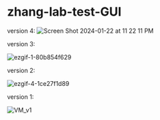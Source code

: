 # zhang-lab-test-GUI

version 4:
![Screen Shot 2024-01-22 at 11 22 11 PM](https://github.com/rcsmyth/zhang-lab-test-GUI/assets/56563089/fa47c7d2-77bd-40ce-b9a2-8858444313bf)


version 3:

![ezgif-1-80b854f629](https://github.com/rcsmyth/zhang-lab-test-GUI/assets/56563089/0d2e1acd-f33f-4d85-be69-63002260273f)

version 2:

![ezgif-4-1ce27f1d89](https://github.com/rcsmyth/zhang-lab-test-GUI/assets/56563089/0307fc72-a5a8-4ba8-872d-3d3b2fe16d3a)

version 1:

![VM_v1](https://github.com/rcsmyth/zhang-lab-test-GUI/assets/56563089/bcb396e7-c24f-494a-9d82-400465f1ae0e)
